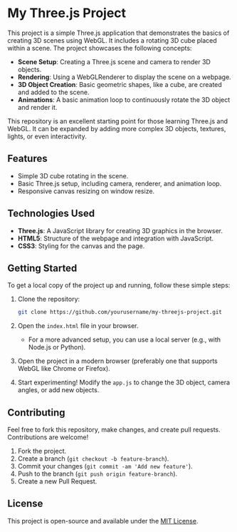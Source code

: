# My Three.js Project

This project is a simple Three.js application that demonstrates the basics of creating 3D scenes using WebGL. It includes a rotating 3D cube placed within a scene. The project showcases the following concepts:

- **Scene Setup**: Creating a Three.js scene and camera to render 3D objects.
- **Rendering**: Using a WebGLRenderer to display the scene on a webpage.
- **3D Object Creation**: Basic geometric shapes, like a cube, are created and added to the scene.
- **Animations**: A basic animation loop to continuously rotate the 3D object and render it.

This repository is an excellent starting point for those learning Three.js and WebGL. It can be expanded by adding more complex 3D objects, textures, lights, or even interactivity.

## Features

- Simple 3D cube rotating in the scene.
- Basic Three.js setup, including camera, renderer, and animation loop.
- Responsive canvas resizing on window resize.

## Technologies Used

- **Three.js**: A JavaScript library for creating 3D graphics in the browser.
- **HTML5**: Structure of the webpage and integration with JavaScript.
- **CSS3**: Styling for the canvas and the page.

## Getting Started

To get a local copy of the project up and running, follow these simple steps:

1. Clone the repository:
    ```bash
    git clone https://github.com/yourusername/my-threejs-project.git
    ```
   
2. Open the `index.html` file in your browser.

    - For a more advanced setup, you can use a local server (e.g., with Node.js or Python).
   
3. Open the project in a modern browser (preferably one that supports WebGL like Chrome or Firefox).

4. Start experimenting! Modify the `app.js` to change the 3D object, camera angles, or add new objects.

## Contributing

Feel free to fork this repository, make changes, and create pull requests. Contributions are welcome!

1. Fork the project.
2. Create a branch (`git checkout -b feature-branch`).
3. Commit your changes (`git commit -am 'Add new feature'`).
4. Push to the branch (`git push origin feature-branch`).
5. Create a new Pull Request.

## License

This project is open-source and available under the [MIT License](LICENSE).
